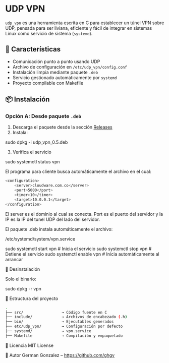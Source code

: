 # UDP VPN

`udp_vpn` es una herramienta escrita en C para establecer un túnel VPN sobre UDP, pensada para ser liviana, eficiente y fácil de integrar en sistemas Linux como servicio de sistema (`systemd`).

## 🚀 Características

- Comunicación punto a punto usando UDP
- Archivo de configuración en `/etc/udp_vpn/config.conf`
- Instalación limpia mediante paquete `.deb`
- Servicio gestionado automáticamente por `systemd`
- Proyecto compilable con Makefile

## 📦 Instalación

### Opción A: Desde paquete `.deb`

1. Descarga el paquete desde la sección [Releases](https://github.com/ghgv/udp_vpn/releases)
2. Instala:


sudo dpkg -i udp_vpn_0.5.deb

3. Verifica el servicio

sudo systemctl status vpn

El programa para cliente busca automáticamente el archivo en el cual:
```bash
<configuration>
	<server>cloudware.com.co</server>
	<port>5000</port>
	<timer>10</timer>
	<target>10.0.0.1</target>
</configuration>
```

El server es el dominio al cual se conecta. Port es el puerto del servidor y la IP es la IP del tunel UDP del lado del servidor.


El paquete .deb instala automáticamente el archivo:

/etc/systemd/system/vpn.service

sudo systemctl start vpn       # Inicia el servicio
sudo systemctl stop vpn        # Detiene el servicio
sudo systemctl enable vpn      # Inicia automáticamente al arrancar

🧹 Desinstalación

Solo el binario:

sudo dpkg -r vpn

📁 Estructura del proyecto
```bash
.
├── src/                 → Código fuente en C
├── include/             → Archivos de encabezado (.h)
├── bin/                 → Ejecutables generados
├── etc/udp_vpn/         → Configuración por defecto
├── systemd/             → vpn.service
├── Makefile             → Compilación y empaquetado
```
📄 Licencia
MIT License

🤝 Autor
German Gonzalez – https://github.com/ghgv
